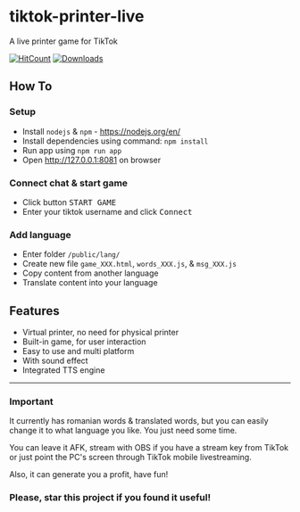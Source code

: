 # tiktok-printer-live
A live printer game for TikTok

[![HitCount](https://hits.dwyl.com/alexdhg/tiktok-printer-live.svg?style=flat&show=unique)](http://hits.dwyl.com/alexdhg/tiktok-printer-live)
[![Downloads](https://pepy.tech/badge/download)](https://pepy.tech/project/download)

## How To

### Setup

- Install `nodejs` & `npm` - https://nodejs.org/en/
- Install dependencies using command: `npm install`
- Run app using `npm run app`
- Open http://127.0.0.1:8081 on browser

### Connect chat & start game

- Click button <kbd>START GAME</kbd>
- Enter your tiktok username and click <kbd>Connect</kbd>

### Add language

- Enter folder `/public/lang/`
- Create new file `game_XXX.html`, `words_XXX.js`, & `msg_XXX.js`
- Copy content from another language
- Translate content into your language


## Features

- Virtual printer, no need for physical printer
- Built-in game, for user interaction
- Easy to use and multi platform
- With sound effect
- Integrated TTS engine

---

### Important

It currently has romanian words & translated words, but you can easily change it to what language you like. You just need some time.

You can leave it AFK, stream with OBS if you have a stream key from TikTok or just point the PC's screen through TikTok mobile livestreaming.

Also, it can generate you a profit, have fun!

### Please, star this project if you found it useful!
